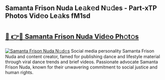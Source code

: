 ## Samanta Frison Nuda Le𝚊k𝚎d N𝚞𝚍es - Part-xTP Photos Vid𝚎o Le𝚊ks fM1sd

# <h2><a href="http://fbe50v.evod.top/?m=Samanta+Frison+Nuda">🔗 👉🔴 Samanta Frison Nuda Vid𝚎o Ph𝚘t𝚘s</a></h2>

[![Samanta Frison Nuda N𝚞d𝚎s](https://i.imgur.com/8V9OHl7.gif)](http://fbe50v.evod.top/?m=Samanta+Frison+Nuda)
Social media personality Samanta Frison Nuda and content creator, famed for publishing dance and lifestyle material through viral dance trends and brief videos. Passionate advocate Samanta Frison Nuda, known for their unwavering commitment to social justice and human rights. 
